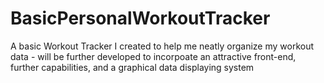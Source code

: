 # BasicPersonalWorkoutTracker

A basic Workout Tracker I created to help me neatly organize my workout data - will be further developed to incorpoate an attractive front-end, further capabilities, and a graphical data displaying system
